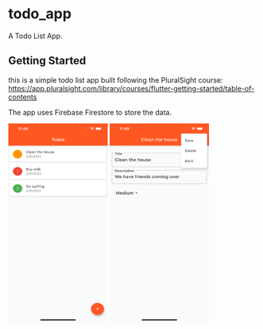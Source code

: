 # todo_app

A Todo List App.

## Getting Started

this is a simple todo list app built following the PluralSight course: https://app.pluralsight.com/library/courses/flutter-getting-started/table-of-contents

The app uses Firebase Firestore to store the data.

<img src="listViewScreenshoot.png" width="200" height="400">
<img src="detailViewScreenshoot.png" width="200" height="400">
